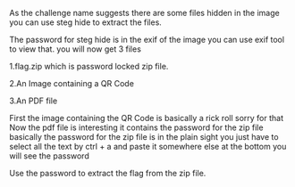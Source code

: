 As the challenge name suggests there are some files hidden in the image you can use steg hide to extract the files. 

The password for steg hide is in the exif of the image you can use exif tool to view that.
you will now get 3 files
 
1.flag.zip which is password locked zip file.

2.An Image containing a QR Code

3.An PDF file

First the image containing the QR Code is basically a rick roll sorry for that
Now the pdf file is interesting it contains the password for the zip file basically the password for the zip file is in the plain sight you just have to select all the text by ctrl + a and paste it somewhere else at the bottom you will see the password

Use the password to extract the flag from the zip file.

